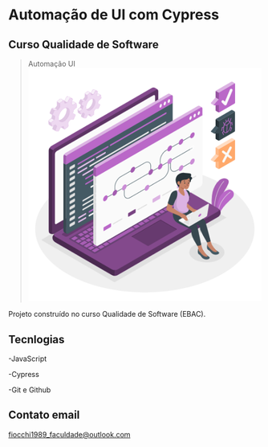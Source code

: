 # Automação de UI com Cypress

## Curso Qualidade de Software

> Automação UI
> ![preview](./.github/preview.png)

Projeto construído no curso Qualidade de Software (EBAC).

## Tecnlogias

-JavaScript

-Cypress

-Git e Github

## Contato email

fiocchi1989_faculdade@outlook.com
